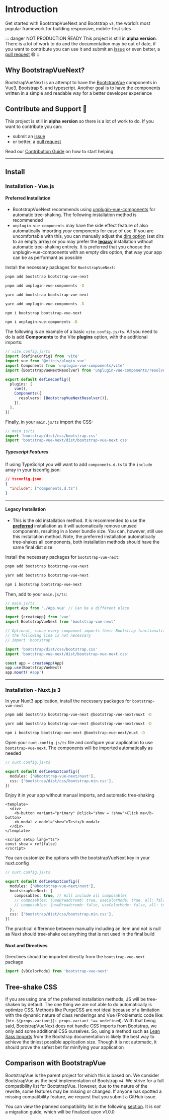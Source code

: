 # Introduction

<div class="lead">

Get started with BootstrapVueNext and Bootstrap `v5`, the world’s most popular framework for building responsive, mobile-first sites

</div>

<b-alert variant="danger" :model-value="true">

::: danger NOT PRODUCTION READY
This project is still in **alpha version**. There is a lot of work to do and the documentation may be out of date, if you want to contribute you can use it and submit an [issue](https://github.com/bootstrap-vue-next/bootstrap-vue-next/issues) or even better, a [pull request](https://github.com/bootstrap-vue-next/bootstrap-vue-next/pulls) 😄
:::

</b-alert>

## Why BootstrapVueNext?

BootstrapVueNext is an attempt to have the [BootstrapVue](https://bootstrap-vue.org/) components in Vue3, Bootstrap 5, and typescript. Another goal is to have the components written in a simple and readable way for a better developer experience

## Contribute and Support 🙌

This project is still in **alpha version** so there is a lot of work to do. If you want to contribute you can:

- submit an [issue](https://github.com/bootstrap-vue-next/bootstrap-vue-next/issues)
- or better, a [pull request](https://github.com/bootstrap-vue-next/bootstrap-vue-next/pulls)

Read our [Contribution Guide](https://github.com/bootstrap-vue-next/bootstrap-vue-next/blob/main/CONTRIBUTING.md) on how to start helping

---

## Install

### Installation - Vue.js

#### Preferred Installation

- BootstrapVueNext recommends using [unplugin-vue-components](https://github.com/antfu/unplugin-vue-components) for automatic tree-shaking. The following installation method is recommended
- `unplugin-vue-components` may have the side effect feature of also automatically importing _your_ components for ease of use. If you are uncomfortable with this, you can manually adjust the [dirs option](https://github.com/antfu/unplugin-vue-components#configuration) (set dirs to an empty array) or you may prefer the [**legacy**](#legacy-installation) installation without automatic tree-shaking entirely. It is preferred that you choose the unplugin-vue-components with an empty dirs option, that way your app can be as performant as possible

Install the necessary packages for `BootstrapVueNext`:

<client-only>
<b-tabs v-model="codePreference" class="mb-3">
  <b-tab title="PNPM">

  <b-card class="border-top-0 rounded-top-0">

```bash
pnpm add bootstrap bootstrap-vue-next

pnpm add unplugin-vue-components -D
```

  </b-card>

  </b-tab>
  <b-tab title="YARN">

  <b-card class="border-top-0 rounded-top-0">

```bash
yarn add bootstrap bootstrap-vue-next

yarn add unplugin-vue-components -D
```

  </b-card>

  </b-tab>
  <b-tab title="NPM">

  <b-card class="border-top-0 rounded-top-0">

```bash
npm i bootstrap bootstrap-vue-next

npm i unplugin-vue-components -D
```

  </b-card>

  </b-tab>
</b-tabs>
</client-only>

The following is an example of a basic `vite.config.js/ts`. All you need to do is add **Components** to the Vite **plugins** option, with the additional imports:

```ts
// vite.config.js/ts
import {defineConfig} from 'vite'
import vue from '@vitejs/plugin-vue'
import Components from 'unplugin-vue-components/vite'
import {BootstrapVueNextResolver} from 'unplugin-vue-components/resolvers'

export default defineConfig({
  plugins: [
    vue(),
    Components({
      resolvers: [BootstrapVueNextResolver()],
    }),
  ],
})
```

Finally, in your `main.js/ts` import the CSS:

```ts
// main.js/ts
import 'bootstrap/dist/css/bootstrap.css'
import 'bootstrap-vue-next/dist/bootstrap-vue-next.css'
```

##### Typescript Features

If using TypeScript you will want to add `components.d.ts` to the `include` array in your tsconfig.json:

```json
// tsconfig.json
{
  "include": ["components.d.ts"]
}
```

---

#### Legacy Installation

- This is the old installation method. It is recommended to use the [**preferred**](#preferred-installation) installation as it will automatically remove unused components, resulting in a lower bundle size. You can, however, still use this installation method. Note, the preferred installation automatically tree-shakes all components, both installation methods should have the same final dist size

Install the necessary packages for `bootstrap-vue-next`:

<client-only>
<b-tabs v-model="codePreference" class="mb-3">
  <b-tab title="PNPM">

  <b-card class="border-top-0 rounded-top-0">

```bash
pnpm add bootstrap bootstrap-vue-next
```

  </b-card>

  </b-tab>
  <b-tab title="YARN">

  <b-card class="border-top-0 rounded-top-0">

```bash
yarn add bootstrap bootstrap-vue-next
```

  </b-card>

  </b-tab>
  <b-tab title="NPM">

  <b-card class="border-top-0 rounded-top-0">

```bash
npm i bootstrap bootstrap-vue-next
```

  </b-card>

  </b-tab>
</b-tabs>
</client-only>

Then, add to your `main.js/ts`:

```typescript
// main.js/ts
import App from './App.vue' // Can be a different place

import {createApp} from 'vue'
import BootstrapVueNext from 'bootstrap-vue-next'

// Optional, since every component imports their Bootstrap functionality
// the following line is not necessary
// import 'bootstrap'

import 'bootstrap/dist/css/bootstrap.css'
import 'bootstrap-vue-next/dist/bootstrap-vue-next.css'

const app = createApp(App)
app.use(BootstrapVueNext)
app.mount('#app')
```

---

### Installation - Nuxt.js 3

In your Nuxt3 application, install the necessary packages for `bootstrap-vue-next`

<client-only>
<b-tabs v-model="codePreference" class="mb-3">
  <b-tab title="PNPM">

  <b-card class="border-top-0 rounded-top-0">

```bash
pnpm add bootstrap bootstrap-vue-next @bootstrap-vue-next/nuxt -D
```

  </b-card>

  </b-tab>
  <b-tab title="YARN">

  <b-card class="border-top-0 rounded-top-0">

```bash
yarn add bootstrap bootstrap-vue-next @bootstrap-vue-next/nuxt -D
```

  </b-card>

  </b-tab>
  <b-tab title="NPM">

  <b-card class="border-top-0 rounded-top-0">

```bash
npm i bootstrap bootstrap-vue-next @bootstrap-vue-next/nuxt -D
```

  </b-card>

  </b-tab>
</b-tabs>
</client-only>

Open your `nuxt.config.js/ts` file and configure your application to use `bootstrap-vue-next`. The components will be imported automatically as needed

```ts
// nuxt.config.js/ts

export default defineNuxtConfig({
  modules: ['@bootstrap-vue-next/nuxt'],
  css: ['bootstrap/dist/css/bootstrap.min.css'],
})
```

Enjoy it in your app without manual imports, and automatic tree-shaking

```vue
<template>
  <div>
    <b-button variant="primary" @click="show = !show">Click me</b-button>
    <b-modal v-model="show">Test</b-modal>
  </div>
</template>

<script setup lang="ts">
const show = ref(false)
</script>
```

You can customize the options with the bootstrapVueNext key in your nuxt.config

```ts
// nuxt.config.js/ts

export default defineNuxtConfig({
  modules: ['@bootstrap-vue-next/nuxt'],
  bootstrapVueNext: {
    composables: true, // Will include all composables
    // composables: {useBreadcrumb: true, useColorMode: true, all: false}, // Will include only useBreadcrumb & useColorMode
    // composables: {useBreadcrumb: false, useColorMode: false, all: true} // Will include everything except useBreadcrumb & useColorMode
  },
  css: ['bootstrap/dist/css/bootstrap.min.css'],
})
```

The practical difference between manually including an item and not is null as Nuxt should tree-shake out anything that is not used in the final build

#### Nuxt and Directives

Directives should be imported directly from the `bootstrap-vue-next` package

```ts
import {vBColorMode} from 'bootstrap-vue-next'
```

## Tree-shake CSS

If you are using one of the preferred installation methods, JS will be tree-shaken by default. The one thing we are not able to do automatically is optimize CSS. Methods like PurgeCSS are not ideal because of a limitation with the dynamic nature of class renderings and Vue (Problematic code like: `[btn-${props.variant}]: props.variant !== undefined`). With that being said, BootstrapVueNext does not handle CSS imports from Bootstrap, we only add some additional CSS ourselves. So, using a method such as [Lean Sass Imports](https://getbootstrap.com/docs/5.3/customize/optimize/#lean-sass-imports) from the Bootstrap documentation is likely the best way to achieve the tiniest possible application size. Though it is not automatic, it should prove the safest bet for minifying your application

## Comparison with BootstrapVue

BootstrapVue is the parent project for which this is based on. We consider BootstrapVue as the best implementation of Bootstrap `v4`. We strive for a full compatibility list for BootstrapVue. However, due to the nature of the rewrite, some features may be missing or changed. If anyone has spotted a missing compatibility feature, we request that you submit a GitHub issue.

<!-- To follow this, we'll implement a parity list where you can view the progress of covered components. This section is not ready yet. -->

You can view the planned compatibility list in the following [section](./reference/parityList.md). It is _not_ a migration guide, which will be finalized upon v1.0.0

<script setup lang="ts">
import {BCard, BAlert, BTab, BTabs} from 'bootstrap-vue-next'
import {useLocalStorage} from '@vueuse/core'

const codePreference = useLocalStorage('code-group-preference', 0)
</script>
